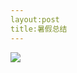 ---layout:posttitle:暑假总结---<img src="https://github.com/shennian/shennian.github.io/tree/master/_posts/summer.jpg"/>